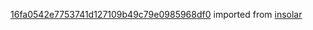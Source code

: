 [16fa0542e7753741d127109b49c79e0985968df0](https://github.com/insolar/insolar/commit/16fa0542e7753741d127109b49c79e0985968df0) imported from [insolar](https://github.com/insolar/insolar)
